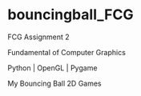 # bouncingball_FCG
FCG Assignment 2

Fundamental of Computer Graphics

Python | OpenGL | Pygame

My Bouncing Ball 2D Games
